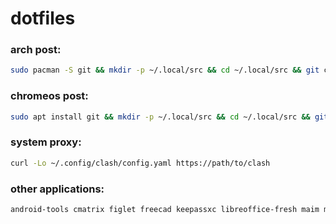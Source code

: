 # dotfiles

### arch post:
```sh
sudo pacman -S git && mkdir -p ~/.local/src && cd ~/.local/src && git clone https://github.com/yahngming/dot && bash ~/.local/src/dot/.local/bin/post arch
```

### chromeos post:
```sh
sudo apt install git && mkdir -p ~/.local/src && cd ~/.local/src && git clone https://github.com/yahngming/dot && bash ~/.local/src/dot/.local/bin/post chromeos
```

### system proxy:
```sh
curl -Lo ~/.config/clash/config.yaml https://path/to/clash
```

### other applications:
```sh
android-tools cmatrix figlet freecad keepassxc libreoffice-fresh maim man-db mpv nsxiv orca-slicer rsync sdrpp-git xclip
```

